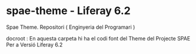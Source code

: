 # spae-theme - Liferay 6.2
Spae Theme. Repositori ( Enginyeria del Programari )

docroot : En aquesta carpeta hi ha el codi font del Theme del Projecte SPAE Per a Versió Liferay 6.2
